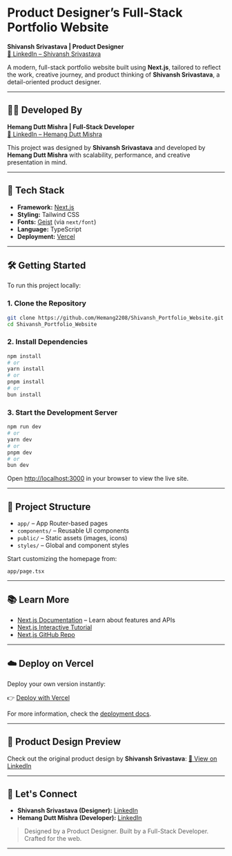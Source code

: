 # Product Designer’s Full-Stack Portfolio Website

**Shivansh Srivastava | Product Designer**  
[🔗 LinkedIn – Shivansh Srivastava](https://www.linkedin.com/in/shivanshsrv/)

A modern, full-stack portfolio website built using **Next.js**, tailored to reflect the work, creative journey, and product thinking of **Shivansh Srivastava**, a detail-oriented product designer.

---

## 👨‍💻 Developed By

**Hemang Dutt Mishra | Full-Stack Developer**  
[🔗 LinkedIn – Hemang Dutt Mishra](https://www.linkedin.com/in/hemang2208/)

This project was designed by **Shivansh Srivastava** and developed by **Hemang Dutt Mishra** with scalability, performance, and creative presentation in mind.

---

## 🚀 Tech Stack

- **Framework:** [Next.js](https://nextjs.org)
- **Styling:** Tailwind CSS
- **Fonts:** [Geist](https://vercel.com/font) (via `next/font`)
- **Language:** TypeScript
- **Deployment:** [Vercel](https://vercel.com)

---

## 🛠️ Getting Started

To run this project locally:

### 1. Clone the Repository

```bash
git clone https://github.com/Hemang2208/Shivansh_Portfolio_Website.git
cd Shivansh_Portfolio_Website
```

### 2. Install Dependencies

```bash
npm install
# or
yarn install
# or
pnpm install
# or
bun install
```

### 3. Start the Development Server

```bash
npm run dev
# or
yarn dev
# or
pnpm dev
# or
bun dev
```

Open [http://localhost:3000](http://localhost:3000) in your browser to view the live site.

---

## 📁 Project Structure

- `app/` – App Router-based pages
- `components/` – Reusable UI components
- `public/` – Static assets (images, icons)
- `styles/` – Global and component styles

Start customizing the homepage from:

```
app/page.tsx
```

---

## 📚 Learn More

- [Next.js Documentation](https://nextjs.org/docs) – Learn about features and APIs
- [Next.js Interactive Tutorial](https://nextjs.org/learn)
- [Next.js GitHub Repo](https://github.com/vercel/next.js)

---

## ☁️ Deploy on Vercel

Deploy your own version instantly:

👉 [Deploy with Vercel](https://vercel.com/new?utm_medium=default-template&filter=next.js&utm_source=create-next-app&utm_campaign=create-next-app-readme)

For more information, check the [deployment docs](https://nextjs.org/docs/app/building-your-application/deploying).

---

## 📸 Product Design Preview

Check out the original product design by **Shivansh Srivastava**:
[🔗 View on LinkedIn](https://www.linkedin.com/in/shivanshsrv/)

---

## 🤝 Let's Connect

- **Shivansh Srivastava (Designer):** [LinkedIn](https://www.linkedin.com/in/shivanshsrv/)
- **Hemang Dutt Mishra (Developer):** [LinkedIn](https://www.linkedin.com/in/hemang2208/)

> Designed by a Product Designer. Built by a Full-Stack Developer. Crafted for the web.

---
